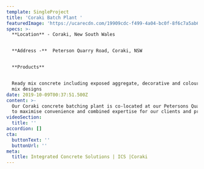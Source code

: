 ```yaml
---
template: SingleProject
title: 'Coraki Batch Plant '
featuredImage: 'https://ucarecdn.com/19909cdc-f499-4a04-bc0f-8f6c7a5ab6dd/'
specs: >-
  **Location** - Coraki, New South Wales


  **Address -**  Peterson Quarry Road, Coraki, NSW 


  **Products** 


  Ready mix concrete including exposed aggregate, decorative and coloured oxide
  mix designs
date: 2019-10-09T00:37:51.500Z
content: >-
  Our Coraki concrete batching plant is co-located at our Petersons Quarry site
  to maximise convenience and combined expertise for our clients and projects.
videoSection:
  title: ''
accordion: []
cta:
  buttonText: ''
  buttonUrl: ''
meta:
  title: Integrated Concrete Solutions | ICS |Coraki
---
```


